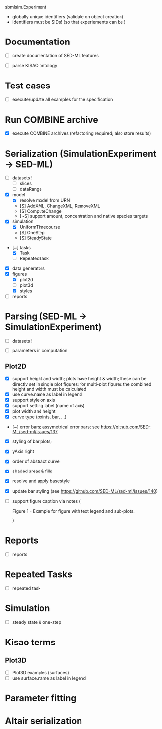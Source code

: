 sbmlsim.Experiment
- globally unique identifiers (validate on object creation)
- identifiers must be SIDs! (so that experiements can be )



# Documentation
- [ ] create documentation of SED-ML features

- [ ] parse KISAO ontology

# Test cases
- [ ] execute/update all examples for the specification

# Run COMBINE archive
- [x] execute COMBINE archives (refactoring required; also store results)

# Serialization (SimulationExperiment -> SED-ML)
- [ ] datasets !
  - [ ] slices
  - [ ] dataRange
- [x] model
    - [x] resolve model from URN
    - [S] AddXML, ChangeXML, RemoveXML
    - [S] ComputeChange
    - [~S] support amount, concentration and native species targets
- [x] simulation
    - [x] UniformTimecourse
    - [S] OneStep
    - [S] SteadyState
- [~] tasks
    - [x] Task
    - [ ] RepeatedTask
- [x] data generators
- [x] figures
  - [x] plot2d
  - [ ] plot3d 
  - [x] styles
- [ ] reports

# Parsing (SED-ML -> SimulationExperiment)
- [ ] datasets !

- [ ] parameters in computation

## Plot2D
- [x] support height and width;
      plots have height & width; these can be directly set in single plot figures;
      for multi-plot figures the combined height and width must be calculated
- [x] use curve.name as label in legend
- [x] support style on axis
- [x] support setting label (name of axis)
- [x] plot width and height  
- [x] curve type (points, bar, ...)
- [~] error bars; assymetrical error bars; see https://github.com/SED-ML/sed-ml/issues/137
- [x] styling of bar plots; 
- [x] yAxis right
- [x] order of abstract curve
- [x] shaded areas & fills
- [x] resolve and apply basestyle
- [x] update bar styling (see https://github.com/SED-ML/sed-ml/issues/140)
- [ ] support figure caption via notes (<notes><p xmlns="xhtml">Figure 1 - Example for figure with text legend and sub-plots.</p></notes>)


# Reports
- [ ] reports
# Repeated Tasks
- [ ] repeated task
# Simulation
- [ ] steady state & one-step
# Kisao terms

## Plot3D
- [ ] Plot3D examples (surfaces)
- [ ] use surface.name as label in legend

# Parameter fitting

# Altair serialization
